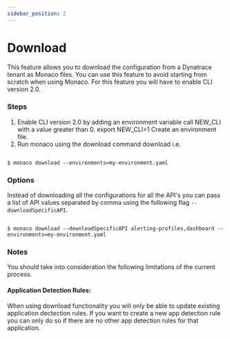 ```yaml
---
sidebar_position: 2
---
```


# Download

This feature allows you to download the configuration from a Dynatrace tenant as Monaco files. You can use this feature to avoid starting from scratch when using Monaco. For this feature you will have to enable CLI version 2.0.


### Steps

1. Enable CLI version 2.0 by adding an environment variable call NEW_CLI with a value greater than 0. export NEW_CLI=1 Create an environment file.
2. Run monaco using the download command download i.e.

```shell title="shell"

$ monaco download --environments=my-environment.yaml

```

### Options

Instead of downloading all the configurations for all the API's you can pass a list of API values separated by comma using the following flag `--downloadSpecificAPI`.

```shell title="shell"

$ monaco download --downloadSpecificAPI alerting-profiles,dashboard --environments=my-environment.yaml

```

### Notes

You should take into consideration the following limitations of the current process.

#### Application Detection Rules:

When using download functionality you will only be able to update existing application dectection rules. If you want to create a new app detection rule you can only do so if there are no other app detection rules for that application.